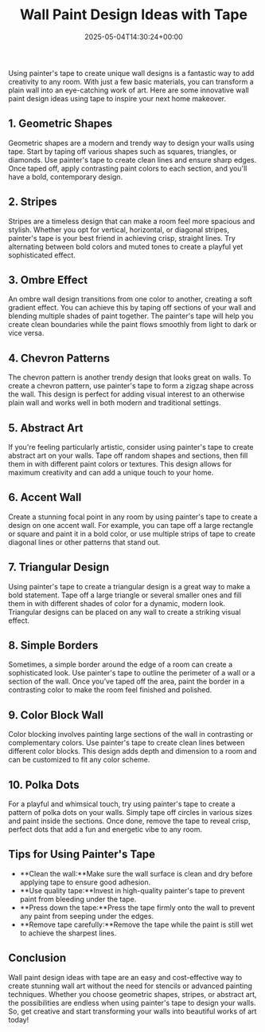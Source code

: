 ﻿---
layout: post
title: Wall Paint Design Ideas with Tape
date: '2025-05-04T14:30:24+00:00'
categories:
- Guide
tags: []
slug: /wall-paint-design-ideas-with-tape/
lastmod: 2025-05-07T12:21:28+03:00
---

Using painter's tape to create unique wall designs is a fantastic way to add creativity to any room. With just a few basic materials, you can transform a plain wall into an eye-catching work of art. Here are some innovative wall paint design ideas using tape to inspire your next home makeover.
## 1. Geometric Shapes
Geometric shapes are a modern and trendy way to design your walls using tape. Start by taping off various shapes such as squares, triangles, or diamonds. Use painter's tape to create clean lines and ensure sharp edges. Once taped off, apply contrasting paint colors to each section, and you'll have a bold, contemporary design.
## 2. Stripes
Stripes are a timeless design that can make a room feel more spacious and stylish. Whether you opt for vertical, horizontal, or diagonal stripes, painter's tape is your best friend in achieving crisp, straight lines. Try alternating between bold colors and muted tones to create a playful yet sophisticated effect.
## 3. Ombre Effect
An ombre wall design transitions from one color to another, creating a soft gradient effect. You can achieve this by taping off sections of your wall and blending multiple shades of paint together. The painter's tape will help you create clean boundaries while the paint flows smoothly from light to dark or vice versa.
## 4. Chevron Patterns
The chevron pattern is another trendy design that looks great on walls. To create a chevron pattern, use painter's tape to form a zigzag shape across the wall. This design is perfect for adding visual interest to an otherwise plain wall and works well in both modern and traditional settings.
## 5. Abstract Art
If you're feeling particularly artistic, consider using painter's tape to create abstract art on your walls. Tape off random shapes and sections, then fill them in with different paint colors or textures. This design allows for maximum creativity and can add a unique touch to your home.
## 6. Accent Wall
Create a stunning focal point in any room by using painter's tape to create a design on one accent wall. For example, you can tape off a large rectangle or square and paint it in a bold color, or use multiple strips of tape to create diagonal lines or other patterns that stand out.
## 7. Triangular Design
Using painter's tape to create a triangular design is a great way to make a bold statement. Tape off a large triangle or several smaller ones and fill them in with different shades of color for a dynamic, modern look. Triangular designs can be placed on any wall to create a striking visual effect.
## 8. Simple Borders
Sometimes, a simple border around the edge of a room can create a sophisticated look. Use painter's tape to outline the perimeter of a wall or a section of the wall. Once you’ve taped off the area, paint the border in a contrasting color to make the room feel finished and polished.
## 9. Color Block Wall
Color blocking involves painting large sections of the wall in contrasting or complementary colors. Use painter's tape to create clean lines between different color blocks. This design adds depth and dimension to a room and can be customized to fit any color scheme.
## 10. Polka Dots
For a playful and whimsical touch, try using painter's tape to create a pattern of polka dots on your walls. Simply tape off circles in various sizes and paint inside the sections. Once done, remove the tape to reveal crisp, perfect dots that add a fun and energetic vibe to any room.
## Tips for Using Painter's Tape
- **Clean the wall:**Make sure the wall surface is clean and dry before applying tape to ensure good adhesion.
- **Use quality tape:**Invest in high-quality painter's tape to prevent paint from bleeding under the tape.
- **Press down the tape:**Press the tape firmly onto the wall to prevent any paint from seeping under the edges.
- **Remove tape carefully:**Remove the tape while the paint is still wet to achieve the sharpest lines.
## Conclusion
Wall paint design ideas with tape are an easy and cost-effective way to create stunning wall art without the need for stencils or advanced painting techniques. Whether you choose geometric shapes, stripes, or abstract art, the possibilities are endless when using painter's tape to design your walls. So, get creative and start transforming your walls into beautiful works of art today!